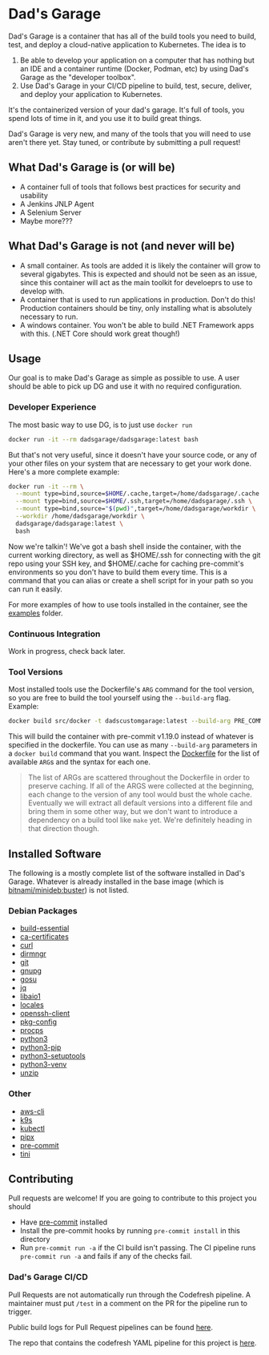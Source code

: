 # Dad's Garage

Dad's Garage is a container that has all of the build tools you need to build, test, and deploy a cloud-native application to Kubernetes. The idea is to

1. Be able to develop your application on a computer that has nothing but an IDE and a container runtime (Docker, Podman, etc) by using Dad's Garage as the "developer toolbox".
2. Use Dad's Garage in your CI/CD pipeline to build, test, secure, deliver, and deploy your application to Kubernetes.

It's the containerized version of your dad's garage. It's full of tools, you spend lots of time in it, and you use it to build great things.

Dad's Garage is very new, and many of the tools that you will need to use aren't there yet. Stay tuned, or contribute by submitting a pull request!

## What Dad's Garage is (or will be)

- A container full of tools that follows best practices for security and usability
- A Jenkins JNLP Agent
- A Selenium Server
- Maybe more???

## What Dad's Garage is not (and never will be)

- A small container. As tools are added it is likely the container will grow to several gigabytes. This is expected and should not be seen as an issue, since this container will act as the main toolkit for develoeprs to use to develop with.
- A container that is used to run applications in production. Don't do this! Production containers should be tiny, only installing what is absolutely necessary to run.
- A windows container. You won't be able to build .NET Framework apps with this. (.NET Core should work great though!)

## Usage

Our goal is to make Dad's Garage as simple as possible to use. A user should be able to pick up DG and use it with no required configuration.

### Developer Experience

The most basic way to use DG, is to just use `docker run`

```sh
docker run -it --rm dadsgarage/dadsgarage:latest bash
```

But that's not very useful, since it doesn't have your source code, or any of your other files on your system that are necessary to get your work done. Here's a more complete example:

```sh
docker run -it --rm \
  --mount type=bind,source=$HOME/.cache,target=/home/dadsgarage/.cache \
  --mount type=bind,source=$HOME/.ssh,target=/home/dadsgarage/.ssh \
  --mount type=bind,source="$(pwd)",target=/home/dadsgarage/workdir \
  --workdir /home/dadsgarage/workdir \
  dadsgarage/dadsgarage:latest \
  bash
```

Now we're talkin'! We've got a bash shell inside the container, with the current working directory, as well as $HOME/.ssh for connecting with the git repo using your SSH key, and $HOME/.cache for caching pre-commit's environments so you don't have to build them every time. This is a command that you can alias or create a shell script for in your path so you can run it easily.

For more examples of how to use tools installed in the container, see the [examples](examples) folder.

### Continuous Integration

Work in progress, check back later.

### Tool Versions

Most installed tools use the Dockerfile's `ARG` command for the tool version, so you are free to build the tool yourself using the `--build-arg` flag. Example:

```sh
docker build src/docker -t dadscustomgarage:latest --build-arg PRE_COMMIT_VERSION=1.19.0
```

This will build the container with pre-commit v1.19.0 instead of whatever is specified in the dockerfile. You can use as many `--build-arg` parameters in a `docker build` command that you want. Inspect the [Dockerfile](src/docker/Dockerfile) for the list of available `ARG`s and the syntax for each one.

> The list of ARGs are scattered throughout the Dockerfile in order to preserve caching. If all of the ARGS were collected at the beginning, each change to the version of any tool would bust the whole cache. Eventually we will extract all default versions into a different file and bring them in some other way, but we don't want to introduce a dependency on a build tool like `make` yet. We're definitely heading in that direction though.

## Installed Software

The following is a mostly complete list of the software installed in Dad's Garage. Whatever is already installed in the base image (which is [bitnami/minideb:buster](https://hub.docker.com/r/bitnami/minideb/)) is not listed.

### Debian Packages

- [build-essential](https://packages.debian.org/buster/build-essential)
- [ca-certificates](https://packages.debian.org/buster/ca-certificates)
- [curl](https://packages.debian.org/buster/curl)
- [dirmngr](https://packages.debian.org/buster/dirmngr)
- [git](https://packages.debian.org/buster/git)
- [gnupg](https://packages.debian.org/buster/gnupg)
- [gosu](https://packages.debian.org/buster/gosu)
- [jq](https://stedolan.github.io/jq)
- [libaio1](https://packages.debian.org/buster/gosu)
- [locales](https://packages.debian.org/buster/locales)
- [openssh-client](https://packages.debian.org/buster/openssh-client)
- [pkg-config](https://packages.debian.org/buster/pkg-config)
- [procps](https://packages.debian.org/buster/procps)
- [python3](https://packages.debian.org/buster/python3)
- [python3-pip](https://packages.debian.org/buster/python3-pip)
- [python3-setuptools](https://packages.debian.org/buster/python3-setuptools)
- [python3-venv](https://packages.debian.org/buster/python3-venv)
- [unzip](https://packages.debian.org/buster/unzip)

### Other

- [aws-cli](https://aws.amazon.com/cli/)
- [k9s](https://github.com/derailed/k9s)
- [kubectl](https://kubernetes.io/docs/reference/kubectl/overview/)
- [pipx](https://github.com/pipxproject/pipx)
- [pre-commit](https://pre-commit.com/)
- [tini](https://github.com/krallin/tini)

## Contributing

Pull requests are welcome! If you are going to contribute to this project you should

- Have [pre-commit](https://pre-commit.com/) installed
- Install the pre-commit hooks by running `pre-commit install` in this directory
- Run `pre-commit run -a` if the CI build isn't passing. The CI pipeline runs `pre-commit run -a` and fails if any of the checks fail.

### Dad's Garage CI/CD

Pull Requests are not automatically run through the Codefresh pipeline. A maintainer must put `/test` in a comment on the PR for the pipeline run to trigger.

Public build logs for Pull Request pipelines can be found [here](https://g.codefresh.io/public/accounts/rothandrew/pipelines/5dd4666e751f051a7ff8666e).

The repo that contains the codefresh YAML pipeline for this project is [here](https://github.com/dadsgarage/cf-pipelines).
